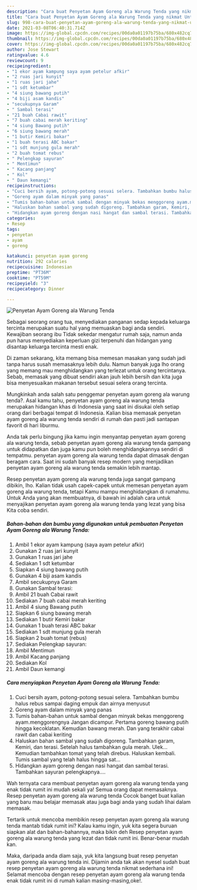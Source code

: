 ```yaml
---
description: "Cara buat Penyetan Ayam Goreng ala Warung Tenda yang nikmat Untuk Jualan"
title: "Cara buat Penyetan Ayam Goreng ala Warung Tenda yang nikmat Untuk Jualan"
slug: 998-cara-buat-penyetan-ayam-goreng-ala-warung-tenda-yang-nikmat-untuk-jualan
date: 2021-03-08T06:40:31.714Z
image: https://img-global.cpcdn.com/recipes/00da0a01197b75ba/680x482cq70/penyetan-ayam-goreng-ala-warung-tenda-foto-resep-utama.jpg
thumbnail: https://img-global.cpcdn.com/recipes/00da0a01197b75ba/680x482cq70/penyetan-ayam-goreng-ala-warung-tenda-foto-resep-utama.jpg
cover: https://img-global.cpcdn.com/recipes/00da0a01197b75ba/680x482cq70/penyetan-ayam-goreng-ala-warung-tenda-foto-resep-utama.jpg
author: Jose Stewart
ratingvalue: 4.6
reviewcount: 9
recipeingredient:
- "1 ekor ayam kampung saya ayam petelur afkir"
- "2 ruas jari kunyit"
- "1 ruas jari jahe"
- "1 sdt ketumbar"
- "4 siung bawang putih"
- "4 biji asam kandis"
- "secukupnya Garam"
- " Sambal terasi"
- "21 buah Cabai rawit"
- "7 buah cabai merah keriting"
- "4 siung Bawang putih"
- "6 siung bawang merah"
- "1 butir Kemiri bakar"
- "1 buah terasi ABC bakar"
- "1 sdt munjung gula merah"
- "2 buah tomat rebus"
- " Pelengkap sayuran"
- " Mentimun"
- " Kacang panjang"
- " Kol"
- " Daun kemangi"
recipeinstructions:
- "Cuci bersih ayam, potong-potong sesuai selera. Tambahkan bumbu halus rebus sampai daging empuk dan airnya menyusut"
- "Goreng ayam dalam minyak yang panas"
- "Tumis bahan-bahan untuk sambal dengan minyak bekas menggoreng ayam.menggorengnya Jangan dicampur. Pertama goreng bawang putih hingga kecoklatan. Kemudian bawang merah. Dan yang terakhir cabai rawit dan cabai keriting"
- "Haluskan bahan sambal yang sudah digoreng. Tambahkan garam, Kemiri, dan terasi. Setelah halus tambahkan gula merah. Ulek... Kemudian tambahkan tomat yang telah direbus. Haluskan kembali. Tumis sambal yang telah halus hingga sat..."
- "Hidangkan ayam goreng dengan nasi hangat dan sambal terasi. Tambahkan sayuran pelengkapnya...."
categories:
- Resep
tags:
- penyetan
- ayam
- goreng

katakunci: penyetan ayam goreng 
nutrition: 292 calories
recipecuisine: Indonesian
preptime: "PT36M"
cooktime: "PT59M"
recipeyield: "3"
recipecategory: Dinner

---
```



![Penyetan Ayam Goreng ala Warung Tenda](https://img-global.cpcdn.com/recipes/00da0a01197b75ba/680x482cq70/penyetan-ayam-goreng-ala-warung-tenda-foto-resep-utama.jpg)

Sebagai seorang orang tua, menyediakan panganan sedap kepada keluarga tercinta merupakan suatu hal yang memuaskan bagi anda sendiri. Kewajiban seorang ibu Tidak sekedar mengatur rumah saja, namun anda pun harus menyediakan keperluan gizi terpenuhi dan hidangan yang disantap keluarga tercinta mesti enak.

Di zaman  sekarang, kita memang bisa memesan masakan yang sudah jadi tanpa harus susah memasaknya lebih dulu. Namun banyak juga lho orang yang memang mau menghidangkan yang terlezat untuk orang tercintanya. Sebab, memasak yang dibuat sendiri akan jauh lebih bersih dan kita juga bisa menyesuaikan makanan tersebut sesuai selera orang tercinta. 



Mungkinkah anda salah satu penggemar penyetan ayam goreng ala warung tenda?. Asal kamu tahu, penyetan ayam goreng ala warung tenda merupakan hidangan khas di Indonesia yang saat ini disukai oleh setiap orang dari berbagai tempat di Indonesia. Kalian bisa memasak penyetan ayam goreng ala warung tenda sendiri di rumah dan pasti jadi santapan favorit di hari liburmu.

Anda tak perlu bingung jika kamu ingin menyantap penyetan ayam goreng ala warung tenda, sebab penyetan ayam goreng ala warung tenda gampang untuk didapatkan dan juga kamu pun boleh menghidangkannya sendiri di tempatmu. penyetan ayam goreng ala warung tenda dapat dimasak dengan beragam cara. Saat ini sudah banyak resep modern yang menjadikan penyetan ayam goreng ala warung tenda semakin lebih mantap.

Resep penyetan ayam goreng ala warung tenda juga sangat gampang dibikin, lho. Kalian tidak usah capek-capek untuk memesan penyetan ayam goreng ala warung tenda, tetapi Kamu mampu menghidangkan di rumahmu. Untuk Anda yang akan membuatnya, di bawah ini adalah cara untuk menyajikan penyetan ayam goreng ala warung tenda yang lezat yang bisa Kita coba sendiri.

<!--inarticleads1-->

##### Bahan-bahan dan bumbu yang digunakan untuk pembuatan Penyetan Ayam Goreng ala Warung Tenda:

1. Ambil 1 ekor ayam kampung (saya ayam petelur afkir)
1. Gunakan 2 ruas jari kunyit
1. Gunakan 1 ruas jari jahe
1. Sediakan 1 sdt ketumbar
1. Siapkan 4 siung bawang putih
1. Gunakan 4 biji asam kandis
1. Ambil secukupnya Garam
1. Gunakan  Sambal terasi:
1. Ambil 21 buah Cabai rawit
1. Sediakan 7 buah cabai merah keriting
1. Ambil 4 siung Bawang putih
1. Siapkan 6 siung bawang merah
1. Sediakan 1 butir Kemiri bakar
1. Gunakan 1 buah terasi ABC bakar
1. Sediakan 1 sdt munjung gula merah
1. Siapkan 2 buah tomat (rebus)
1. Sediakan  Pelengkap sayuran:
1. Ambil  Mentimun
1. Ambil  Kacang panjang
1. Sediakan  Kol
1. Ambil  Daun kemangi




<!--inarticleads2-->

##### Cara menyiapkan Penyetan Ayam Goreng ala Warung Tenda:

1. Cuci bersih ayam, potong-potong sesuai selera. Tambahkan bumbu halus rebus sampai daging empuk dan airnya menyusut
1. Goreng ayam dalam minyak yang panas
1. Tumis bahan-bahan untuk sambal dengan minyak bekas menggoreng ayam.menggorengnya Jangan dicampur. Pertama goreng bawang putih hingga kecoklatan. Kemudian bawang merah. Dan yang terakhir cabai rawit dan cabai keriting
1. Haluskan bahan sambal yang sudah digoreng. Tambahkan garam, Kemiri, dan terasi. Setelah halus tambahkan gula merah. Ulek... Kemudian tambahkan tomat yang telah direbus. Haluskan kembali. Tumis sambal yang telah halus hingga sat...
1. Hidangkan ayam goreng dengan nasi hangat dan sambal terasi. Tambahkan sayuran pelengkapnya....




Wah ternyata cara membuat penyetan ayam goreng ala warung tenda yang enak tidak rumit ini mudah sekali ya! Semua orang dapat memasaknya. Resep penyetan ayam goreng ala warung tenda Cocok banget buat kalian yang baru mau belajar memasak atau juga bagi anda yang sudah lihai dalam memasak.

Tertarik untuk mencoba membikin resep penyetan ayam goreng ala warung tenda mantab tidak rumit ini? Kalau kamu ingin, yuk kita segera buruan siapkan alat dan bahan-bahannya, maka bikin deh Resep penyetan ayam goreng ala warung tenda yang lezat dan tidak rumit ini. Benar-benar mudah kan. 

Maka, daripada anda diam saja, yuk kita langsung buat resep penyetan ayam goreng ala warung tenda ini. Dijamin anda tak akan nyesel sudah buat resep penyetan ayam goreng ala warung tenda nikmat sederhana ini! Selamat mencoba dengan resep penyetan ayam goreng ala warung tenda enak tidak rumit ini di rumah kalian masing-masing,oke!.

